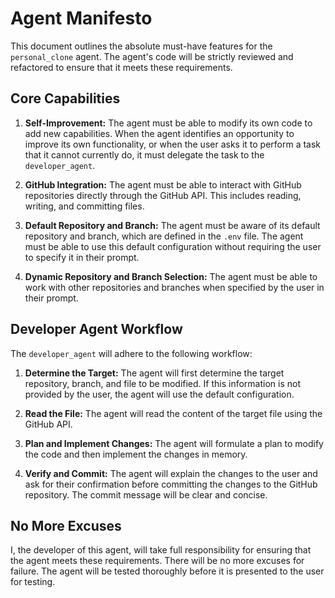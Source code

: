 # Agent Manifesto

This document outlines the absolute must-have features for the `personal_clone` agent. The agent's code will be strictly reviewed and refactored to ensure that it meets these requirements.

## Core Capabilities

1.  **Self-Improvement:** The agent must be able to modify its own code to add new capabilities. When the agent identifies an opportunity to improve its own functionality, or when the user asks it to perform a task that it cannot currently do, it must delegate the task to the `developer_agent`.

2.  **GitHub Integration:** The agent must be able to interact with GitHub repositories directly through the GitHub API. This includes reading, writing, and committing files.

3.  **Default Repository and Branch:** The agent must be aware of its default repository and branch, which are defined in the `.env` file. The agent must be able to use this default configuration without requiring the user to specify it in their prompt.

4.  **Dynamic Repository and Branch Selection:** The agent must be able to work with other repositories and branches when specified by the user in their prompt.

## Developer Agent Workflow

The `developer_agent` will adhere to the following workflow:

1.  **Determine the Target:** The agent will first determine the target repository, branch, and file to be modified. If this information is not provided by the user, the agent will use the default configuration.

2.  **Read the File:** The agent will read the content of the target file using the GitHub API.

3.  **Plan and Implement Changes:** The agent will formulate a plan to modify the code and then implement the changes in memory.

4.  **Verify and Commit:** The agent will explain the changes to the user and ask for their confirmation before committing the changes to the GitHub repository. The commit message will be clear and concise.

## No More Excuses

I, the developer of this agent, will take full responsibility for ensuring that the agent meets these requirements. There will be no more excuses for failure. The agent will be tested thoroughly before it is presented to the user for testing.
